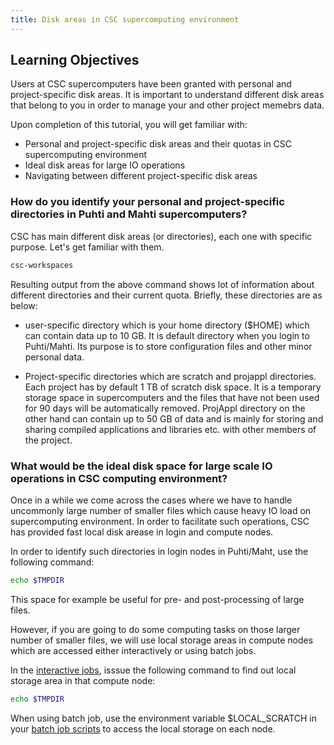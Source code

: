 ```yaml
---
title: Disk areas in CSC supercomputing environment
---
```


## Learning Objectives
Users at CSC supercomputers have been granted with personal and project-specific disk areas. It is important to understand different disk areas that belong to you in order to manage your and other project memebrs data.

Upon completion of this tutorial, you will get familiar with:
- Personal and project-specific disk areas and their quotas in CSC supercomputing environment
- Ideal disk areas for large IO operations
- Navigating between different project-specific disk areas

### How do you identify your personal and project-specific directories in Puhti and Mahti supercomputers?

CSC has main different disk areas (or directories), each one with specific purpose. Let's get familiar with them.

```bash
csc-workspaces 
```
Resulting output from the above command shows lot of information about different directories and their current quota. Briefly, these directories are as below:

- user-specific directory which is your home directory ($HOME) which can contain data up to 10 GB. It is default directory when you login to Puhti/Mahti. Its purpose is to store configuration files and other minor personal data. 

- Project-specific directories which are scratch  and projappl directories. Each project has by default 1 TB of scratch disk space. It is a temporary storage space in supercomputers and the files that have not been used for 90 days will be automatically removed. ProjAppl directory on the other hand can contain up to 50 GB of data and is mainly for storing and sharing compiled applications and libraries etc. with other members of the project. 


### What would be the ideal disk space for large scale IO operations in CSC computing environment?

Once in a while we come across the cases where we have to handle uncommonly large number of smaller files which cause heavy IO load on supercomputing environment. In order to facilitate such operations, CSC has provided fast local disk arease in login and compute nodes.

In order to identify such directories in login nodes in Puhti/Maht, use the following command:

```bash
echo $TMPDIR
```
This space for example be useful for pre- and post-processing of large files. 

However, if you are going to do some computing tasks on those larger number of smaller files, we will use local storage areas in compute nodes which are accessed either interactively or using batch jobs.

In the [interactive jobs](https://docs.csc.fi/computing/running/interactive-usage/), isssue the following command to find out local storage area in that compute node:

```bash
echo $TMPDIR
```
When using batch job, use the environment variable $LOCAL_SCRATCH in your [batch job scripts](https://docs.csc.fi/computing/running/creating-job-scripts-puhti/#local-storage) to access the local storage on each node.




